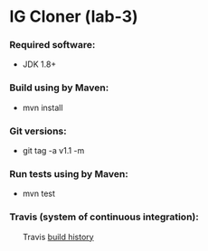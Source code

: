 # IG Cloner (lab-3)
<h3>Required software:</h3>
<ul>
<li>JDK 1.8+</li>
</ul>

<h3>Build using by Maven:</h3>
<ul>
<li>mvn install</li>
</ul>

<h3>Git versions:</h3>
<ul>
<li>git tag -a v1.1 -m </li>
</ul>

<h3>Run tests using by Maven:</h3>
<ul>
<li>mvn test</li>
</ul>

<h3>Travis (system of continuous integration):</h3>
<ul>
<span>Travis</span>
<a href="https://travis-ci.org/Niki-Max-911/lab-3/builds" target="_blank"> build history</a>
</ul>

